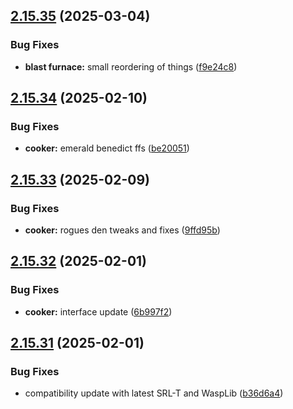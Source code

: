 ## [2.15.35](https://github.com/Torwent/wasp-free/compare/v2.15.34...v2.15.35) (2025-03-04)


### Bug Fixes

* **blast furnace:** small reordering of things ([f9e24c8](https://github.com/Torwent/wasp-free/commit/f9e24c8c42cdc05242e287c3e7f7531697673f98))



## [2.15.34](https://github.com/Torwent/wasp-free/compare/v2.15.33...v2.15.34) (2025-02-10)


### Bug Fixes

* **cooker:** emerald benedict ffs ([be20051](https://github.com/Torwent/wasp-free/commit/be20051ff1d64e80bcd2fe5bd44689685c0d1ca9))



## [2.15.33](https://github.com/Torwent/wasp-free/compare/v2.15.32...v2.15.33) (2025-02-09)


### Bug Fixes

* **cooker:** rogues den tweaks and fixes ([9ffd95b](https://github.com/Torwent/wasp-free/commit/9ffd95b0deb6c955964c595ef769a16c32a32676))



## [2.15.32](https://github.com/Torwent/wasp-free/compare/v2.15.31...v2.15.32) (2025-02-01)


### Bug Fixes

* **cooker:** interface update ([6b997f2](https://github.com/Torwent/wasp-free/commit/6b997f238b9af90917c8744852b1af629dd510fd))



## [2.15.31](https://github.com/Torwent/wasp-free/compare/v2.15.30...v2.15.31) (2025-02-01)


### Bug Fixes

* compatibility update with latest SRL-T and WaspLib ([b36d6a4](https://github.com/Torwent/wasp-free/commit/b36d6a47b5b6b1406fbe1662d287e609f5824b87))



